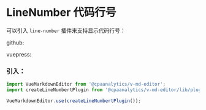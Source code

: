 # LineNumber 代码行号

可以引入 `line-number` 插件来支持显示代码行号：

github:

<ClientOnly>
  <line-number-github />
</ClientOnly>

vuepress:

<ClientOnly>
  <line-number-vuepress />
</ClientOnly>

### 引入：

```js
import VueMarkdownEditor from '@cpaanalytics/v-md-editor';
import createLineNumbertPlugin from '@cpaanalytics/v-md-editor/lib/plugins/line-number/index';

VueMarkdownEditor.use(createLineNumbertPlugin());
```
